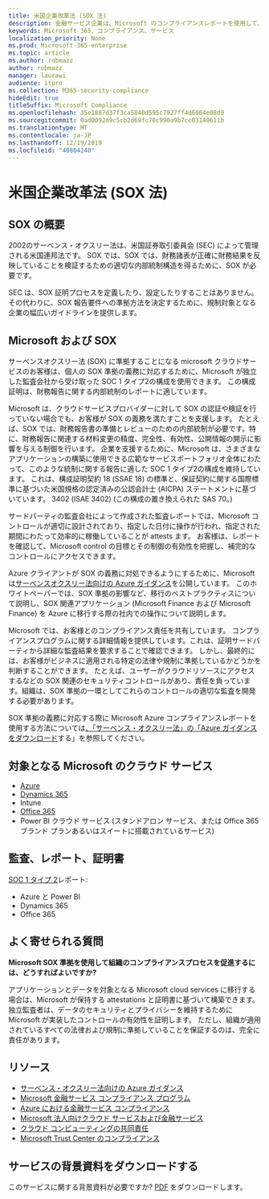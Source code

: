 ```yaml
---
title: 米国企業改革法 (SOX 法)
description: 金融サービス企業は、Microsoft のコンプライアンスレポートを使用して、サーベンスオクスリー法への準拠に対応できます。
keywords: Microsoft 365、コンプライアンス、サービス
localization_priority: None
ms.prod: Microsoft-365-enterprise
ms.topic: article
ms.author: robmazz
author: robmazz
manager: laurawi
audience: itpro
ms.collection: M365-security-compliance
hideEdit: true
titleSuffix: Microsoft Compliance
ms.openlocfilehash: 35e1887d37f3ca5840d595c7927ff4d6064e08d9
ms.sourcegitcommit: 0ad0092d9c5cb2d69fc70c990a9b7cc03140611b
ms.translationtype: MT
ms.contentlocale: ja-JP
ms.lasthandoff: 12/19/2019
ms.locfileid: "40804240"
---
```

# <a name="sarbanes-oxley-act-of-2002-sox"></a>米国企業改革法 (SOX 法)

## <a name="sox-overview"></a>SOX の概要

2002のサーベンス・オクスリー法は、米国証券取引委員会 (SEC) によって管理される米国連邦法です。 SOX では、SOX では、財務諸表が正確に財務結果を反映していることを検証するための適切な内部統制構造を得るために、SOX が必要です。

SEC は、SOX 証明プロセスを定義したり、設定したりすることはありません。 その代わりに、SOX 報告要件への準拠方法を決定するために、規制対象となる企業の幅広いガイドラインを提供します。

## <a name="microsoft-and-sox"></a>Microsoft および SOX

サーベンスオクスリー法 (SOX) に準拠することになる microsoft クラウドサービスのお客様は、個人の SOX 準拠の義務に対応するために、Microsoft が独立した監査会社から受け取った SOC 1 タイプ2の構成を使用できます。 この構成証明は、財務報告に関する内部統制のレポートに適しています。

Microsoft は、クラウドサービスプロバイダーに対して SOX の認証や検証を行っていない場合でも、お客様が SOX の義務を満たすことを支援します。 たとえば、SOX では、財務報告書の準備とレビューのための内部統制が必要です。特に、財務報告に関連する材料変更の精度、完全性、有効性、公開情報の開示に影響を与える制御を行います。 企業を支援するために、Microsoft は、さまざまなアプリケーションの構築に使用できる広範なサービスポートフォリオ全体にわたって、このような統制に関する報告に適した SOC 1 タイプ2の構成を維持しています。 これは、構成証明契約 18 (SSAE 18) の標準と、保証契約に関する国際標準に基づいた米国規格の認定済みの公認会計士 (AICPA) ステートメントに基づいています。 3402 (ISAE 3402) (この構成の置き換えられた SAS 70。)

サードパーティの監査会社によって作成された監査レポートでは、Microsoft コントロールが適切に設計されており、指定した日付に操作が行われ、指定された期間にわたって効率的に稼働していることが attests ます。 お客様は、レポートを確認して、Microsoft control の目標とその制御の有効性を把握し、補完的なコントロールにアクセスできます。

Azure クライアントが SOX の義務に対処できるようにするために、Microsoft は[サーベンスオクスリー法向けの Azure ガイダンス](https://aka.ms/Azure-SOX-Guide)を公開しています。 このホワイトペーパーでは、SOX 準拠の影響など、移行のベストプラクティスについて説明し、SOX 関連アプリケーション (Microsoft Finance および Microsoft Finance) を Azure に移行する際の社内での操作について説明します。

Microsoft では、お客様とのコンプライアンス責任を共有しています。 コンプライアンスプログラムに関する詳細情報を提供しています。これは、証明サードパーティから詳細な監査結果を要求することで確認できます。 しかし、最終的には、お客様がビジネスに適用される特定の法律や規制に準拠しているかどうかを判断することができます。 たとえば、ユーザーがクラウドリソースにアクセスするなどの SOX 関連のセキュリティコントロールがあり、責任を負っています。組織は、SOX 準拠の一環としてこれらのコントロールの適切な監査を開発する必要があります。

SOX 準拠の義務に対応する際に Microsoft Azure コンプライアンスレポートを使用する方法については[、「サーベンス・オクスリー法」の「Azure ガイダンスをダウンロード](https://aka.ms/Azure-SOX-Guide)する」を参照してください。

## <a name="microsoft-in-scope-cloud-services"></a>対象となる Microsoft のクラウド サービス

- [Azure](https://aka.ms/AzureCompliance)
- [Dynamics 365](https://aka.ms/d365-compliance-list)
- Intune
- [Office 365](https://go.microsoft.com/fwlink/p/?LinkID=2077751)
- Power BI クラウド サービス (スタンドアロン サービス、または Office 365 ブランド プランあるいはスイートに搭載されているサービス)

## <a name="audits-reports-and-certificates"></a>監査、レポート、証明書

[SOC 1 タイプ 2](offering-SOC.md)レポート:

- Azure と Power BI
- Dynamics 365
- Office 365

## <a name="frequently-asked-questions"></a>よく寄せられる質問

**Microsoft SOX 準拠を使用して組織のコンプライアンスプロセスを促進するには、どうすればよいですか?**

アプリケーションとデータを対象となる Microsoft cloud services に移行する場合は、Microsoft が保持する attestations と証明書に基づいて構築できます。 独立監査者は、データのセキュリティとプライバシーを維持するために Microsoft が実装したコントロールの有効性を証明します。 ただし、組織が適用されているすべての法律および規制に準拠していることを保証するのは、完全に責任があります。

## <a name="resources"></a>リソース

- [サーベンス・オクスリー法向けの Azure ガイダンス](https://aka.ms/Azure-SOX-Guide)
- [Microsoft 金融サービス コンプライアンス プログラム](https://www.microsoft.com/download/details.aspx?id=55332)
- [Azure における金融サービス コンプライアンス](https://azure.microsoft.com/resources/videos/azurecon-2015-financial-services-compliance-in-azure/)
- [Microsoft 法人向けクラウド サービスおよび金融サービス](https://www.microsoft.com/trustcenter/cloudservices/financialservices)
- [クラウド コンピューティングの共同責任](https://aka.ms/sharedresponsibility)
- [Microsoft Trust Center のコンプライアンス](https://www.microsoft.com/trust-center/compliance/compliance-overview)

## <a name="download-the-offering-backgrounder"></a>サービスの背景資料をダウンロードする

このサービスに関する背景資料が必要ですか? [PDF](https://download.microsoft.com/download/5/D/2/5D278460-AF57-470F-B166-5BD9258BCE3E/SOX-Compliance.pdf) をダウンロードします。
